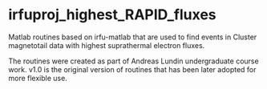 irfuproj_highest_RAPID_fluxes
=============================

Matlab routines based on irfu-matlab that are used to find events in Cluster magnetotail data with highest suprathermal electron fluxes. 

The routines were created as part of Andreas Lundin undergraduate course work. v1.0 is the original version of routines that has been later adopted for more flexible use.

